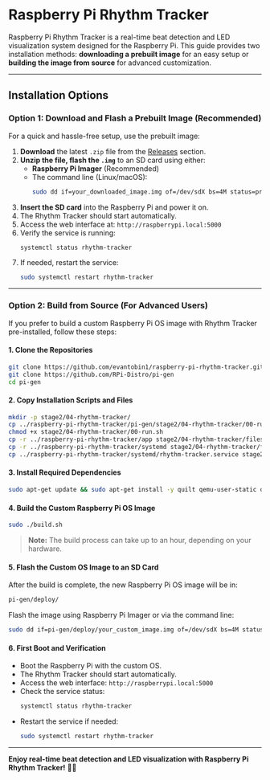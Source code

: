 # Raspberry Pi Rhythm Tracker

Raspberry Pi Rhythm Tracker is a real-time beat detection and LED visualization system designed for the Raspberry Pi. This guide provides two installation methods: **downloading a prebuilt image** for an easy setup or **building the image from source** for advanced customization.

---

## Installation Options

### Option 1: Download and Flash a Prebuilt Image (Recommended)
For a quick and hassle-free setup, use the prebuilt image:

1. **Download** the latest `.zip` file from the [Releases](https://github.com/evantobin1/raspberry-pi-rhythm-tracker/releases) section.
2. **Unzip the file, flash the `.img`** to an SD card using either:
   - **Raspberry Pi Imager** (Recommended)
   - The command line (Linux/macOS):
     ```sh
     sudo dd if=your_downloaded_image.img of=/dev/sdX bs=4M status=progress
     ```
3. **Insert the SD card** into the Raspberry Pi and power it on.
4. The Rhythm Tracker should start automatically.
5. Access the web interface at: `http://raspberrypi.local:5000`
6. Verify the service is running:
   ```sh
   systemctl status rhythm-tracker
   ```
7. If needed, restart the service:
   ```sh
   sudo systemctl restart rhythm-tracker
   ```

---

### Option 2: Build from Source (For Advanced Users)
If you prefer to build a custom Raspberry Pi OS image with Rhythm Tracker pre-installed, follow these steps:

#### 1. Clone the Repositories
```sh
git clone https://github.com/evantobin1/raspberry-pi-rhythm-tracker.git
git clone https://github.com/RPi-Distro/pi-gen
cd pi-gen
```

#### 2. Copy Installation Scripts and Files
```sh
mkdir -p stage2/04-rhythm-tracker/
cp ../raspberry-pi-rhythm-tracker/pi-gen/stage2/04-rhythm-tracker/00-run.sh stage2/04-rhythm-tracker/
chmod +x stage2/04-rhythm-tracker/00-run.sh
cp -r ../raspberry-pi-rhythm-tracker/app stage2/04-rhythm-tracker/files/
cp -r ../raspberry-pi-rhythm-tracker/systemd stage2/04-rhythm-tracker/files/
cp ../raspberry-pi-rhythm-tracker/systemd/rhythm-tracker.service stage2/04-rhythm-tracker/files/
```

#### 3. Install Required Dependencies
```sh
sudo apt-get update && sudo apt-get install -y quilt qemu-user-static debootstrap zerofree zip libarchive-tools bc pigz arch-test parted dosfstools rsync xz-utils xxd file
```

#### 4. Build the Custom Raspberry Pi OS Image
```sh
sudo ./build.sh
```
> **Note:** The build process can take up to an hour, depending on your hardware.

#### 5. Flash the Custom OS Image to an SD Card
After the build is complete, the new Raspberry Pi OS image will be in:
```sh
pi-gen/deploy/
```
Flash the image using Raspberry Pi Imager or via the command line:
```sh
sudo dd if=pi-gen/deploy/your_custom_image.img of=/dev/sdX bs=4M status=progress
```

#### 6. First Boot and Verification
- Boot the Raspberry Pi with the custom OS.
- The Rhythm Tracker should start automatically.
- Access the web interface: `http://raspberrypi.local:5000`
- Check the service status:
  ```sh
  systemctl status rhythm-tracker
  ```
- Restart the service if needed:
  ```sh
  sudo systemctl restart rhythm-tracker
  ```

---

**Enjoy real-time beat detection and LED visualization with Raspberry Pi Rhythm Tracker!** 🎵💡

